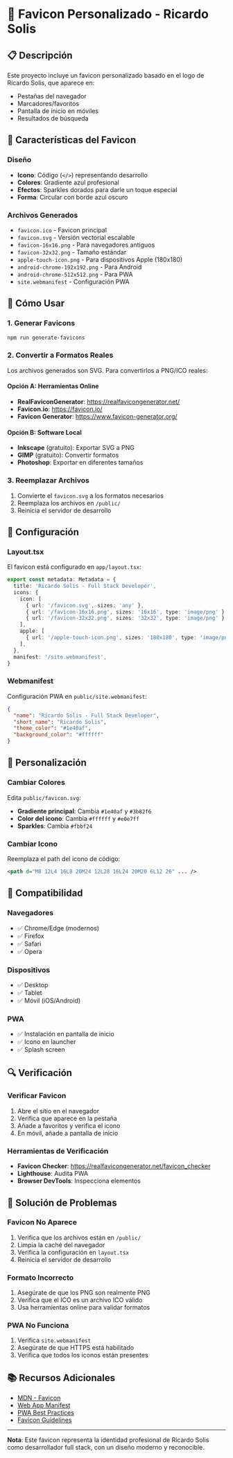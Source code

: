 # 🎨 Favicon Personalizado - Ricardo Solis

## 📋 Descripción

Este proyecto incluye un favicon personalizado basado en el logo de Ricardo Solis, que aparece en:
- Pestañas del navegador
- Marcadores/favoritos
- Pantalla de inicio en móviles
- Resultados de búsqueda

## 🎯 Características del Favicon

### Diseño
- **Icono**: Código (`</>`) representando desarrollo
- **Colores**: Gradiente azul profesional
- **Efectos**: Sparkles dorados para darle un toque especial
- **Forma**: Circular con borde azul oscuro

### Archivos Generados
- `favicon.ico` - Favicon principal
- `favicon.svg` - Versión vectorial escalable
- `favicon-16x16.png` - Para navegadores antiguos
- `favicon-32x32.png` - Tamaño estándar
- `apple-touch-icon.png` - Para dispositivos Apple (180x180)
- `android-chrome-192x192.png` - Para Android
- `android-chrome-512x512.png` - Para PWA
- `site.webmanifest` - Configuración PWA

## 🚀 Cómo Usar

### 1. Generar Favicons
```bash
npm run generate-favicons
```

### 2. Convertir a Formatos Reales
Los archivos generados son SVG. Para convertirlos a PNG/ICO reales:

#### Opción A: Herramientas Online
- **RealFaviconGenerator**: https://realfavicongenerator.net/
- **Favicon.io**: https://favicon.io/
- **Favicon Generator**: https://www.favicon-generator.org/

#### Opción B: Software Local
- **Inkscape** (gratuito): Exportar SVG a PNG
- **GIMP** (gratuito): Convertir formatos
- **Photoshop**: Exportar en diferentes tamaños

### 3. Reemplazar Archivos
1. Convierte el `favicon.svg` a los formatos necesarios
2. Reemplaza los archivos en `/public/`
3. Reinicia el servidor de desarrollo

## 🔧 Configuración

### Layout.tsx
El favicon está configurado en `app/layout.tsx`:

```typescript
export const metadata: Metadata = {
  title: 'Ricardo Solis - Full Stack Developer',
  icons: {
    icon: [
      { url: '/favicon.svg', sizes: 'any' },
      { url: '/favicon-16x16.png', sizes: '16x16', type: 'image/png' },
      { url: '/favicon-32x32.png', sizes: '32x32', type: 'image/png' },
    ],
    apple: [
      { url: '/apple-touch-icon.png', sizes: '180x180', type: 'image/png' },
    ],
  },
  manifest: '/site.webmanifest',
}
```

### Webmanifest
Configuración PWA en `public/site.webmanifest`:

```json
{
  "name": "Ricardo Solis - Full Stack Developer",
  "short_name": "Ricardo Solis",
  "theme_color": "#1e40af",
  "background_color": "#ffffff"
}
```

## 🎨 Personalización

### Cambiar Colores
Edita `public/favicon.svg`:
- **Gradiente principal**: Cambia `#1e40af` y `#3b82f6`
- **Color del icono**: Cambia `#ffffff` y `#e0e7ff`
- **Sparkles**: Cambia `#fbbf24`

### Cambiar Icono
Reemplaza el path del icono de código:
```svg
<path d="M8 12L4 16L8 20M24 12L28 16L24 20M20 6L12 26" ... />
```

## 📱 Compatibilidad

### Navegadores
- ✅ Chrome/Edge (modernos)
- ✅ Firefox
- ✅ Safari
- ✅ Opera

### Dispositivos
- ✅ Desktop
- ✅ Tablet
- ✅ Móvil (iOS/Android)

### PWA
- ✅ Instalación en pantalla de inicio
- ✅ Icono en launcher
- ✅ Splash screen

## 🔍 Verificación

### Verificar Favicon
1. Abre el sitio en el navegador
2. Verifica que aparece en la pestaña
3. Añade a favoritos y verifica el icono
4. En móvil, añade a pantalla de inicio

### Herramientas de Verificación
- **Favicon Checker**: https://realfavicongenerator.net/favicon_checker
- **Lighthouse**: Audita PWA
- **Browser DevTools**: Inspecciona elementos

## 🐛 Solución de Problemas

### Favicon No Aparece
1. Verifica que los archivos están en `/public/`
2. Limpia la caché del navegador
3. Verifica la configuración en `layout.tsx`
4. Reinicia el servidor de desarrollo

### Formato Incorrecto
1. Asegúrate de que los PNG son realmente PNG
2. Verifica que el ICO es un archivo ICO válido
3. Usa herramientas online para validar formatos

### PWA No Funciona
1. Verifica `site.webmanifest`
2. Asegúrate de que HTTPS está habilitado
3. Verifica que todos los iconos están presentes

## 📚 Recursos Adicionales

- [MDN - Favicon](https://developer.mozilla.org/en-US/docs/Glossary/Favicon)
- [Web App Manifest](https://developer.mozilla.org/en-US/docs/Web/Manifest)
- [PWA Best Practices](https://web.dev/progressive-web-apps/)
- [Favicon Guidelines](https://www.w3.org/2005/10/howto-favicon)

---

**Nota**: Este favicon representa la identidad profesional de Ricardo Solis como desarrollador full stack, con un diseño moderno y reconocible. 